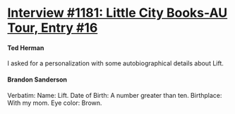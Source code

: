# [Interview #1181: Little City Books-AU Tour, Entry #16](https://www.theoryland.com/intvmain.php?i=1181#16)

#### Ted Herman

I asked for a personalization with some autobiographical details about Lift.

#### Brandon Sanderson

Verbatim:
Name: Lift.
Date of Birth: A number greater than ten.
Birthplace: With my mom.
Eye color: Brown.

